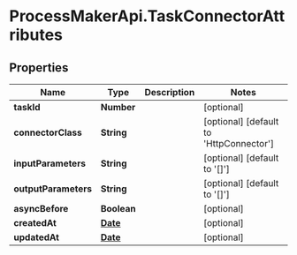 # ProcessMakerApi.TaskConnectorAttributes

## Properties
Name | Type | Description | Notes
------------ | ------------- | ------------- | -------------
**taskId** | **Number** |  | [optional] 
**connectorClass** | **String** |  | [optional] [default to &#39;HttpConnector&#39;]
**inputParameters** | **String** |  | [optional] [default to &#39;[]&#39;]
**outputParameters** | **String** |  | [optional] [default to &#39;[]&#39;]
**asyncBefore** | **Boolean** |  | [optional] 
**createdAt** | [**Date**](DateTime.md) |  | [optional] 
**updatedAt** | [**Date**](DateTime.md) |  | [optional] 


